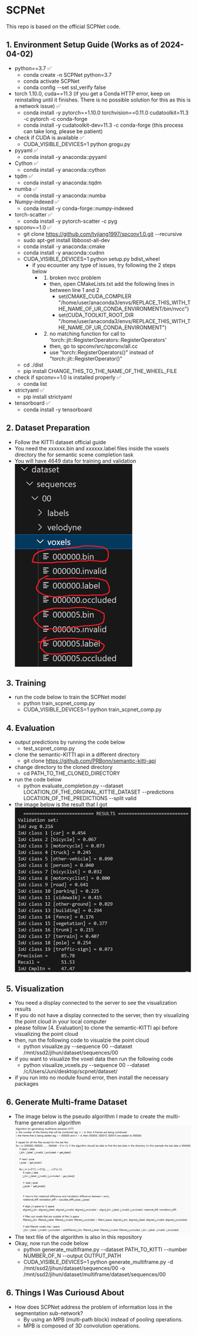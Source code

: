 # SCPNet
This repo is based on the official SCPNet code.


## 1. Environment Setup Guide (Works as of 2024-04-02)
- python==3.7 ✅
    - conda create -n SCPNet python=3.7
    - conda activate SCPNet
    - conda config --set ssl_verify false
- torch 1.10.0, cuda==11.3 (if you get a Conda HTTP error, keep on reinstalling until it finishes. There is no possible solution for this as this is a network issue) ✅
    - conda install -y pytorch==1.10.0 torchvision==0.11.0 cudatoolkit=11.3 -c pytorch -c conda-forge
    - conda install -y cudatoolkit-dev=11.3 -c conda-forge (this process can take long, please be patient)
- check if CUDA is available ✅
    - CUDA_VISIBLE_DEVICES=1 python grogu.py
- pyyaml ✅
    - conda install -y anaconda::pyyaml
- Cython ✅
    - conda install -y anaconda::cython
- tqdm ✅
    - conda install -y anaconda::tqdm
- numba ✅
    - conda install -y anaconda::numba
- Numpy-indexed ✅
    - conda install -y conda-forge::numpy-indexed
- torch-scatter ✅
    - conda install -y pytorch-scatter -c pyg
- spconv==1.0 ✅
    - git clone https://github.com/tyjiang1997/spconv1.0.git --recursive
    - sudo apt-get install libboost-all-dev
    - conda install -y anaconda::cmake
    - conda install -y anaconda::cudnn
    - CUDA_VISIBLE_DEVICES=1 python setup.py bdist_wheel
        - if you ecounter any type of issues, try following the 2 steps below
            - 1. broken nvcc problem
                - then, open CMakeLists.txt add the following lines in between line 1 and 2
                    - set(CMAKE_CUDA_COMPILER "/home/user/anaconda3/envs/REPLACE_THIS_WITH_THE_NAME_OF_UR_CONDA_ENVIRONMENT/bin/nvcc")
                    - set(CUDA_TOOLKIT_ROOT_DIR "/home/user/anaconda3/envs/REPLACE_THIS_WITH_THE_NAME_OF_UR_CONDA_ENVIRONMENT")
            - 2. no matching function for call to 'torch::jit::RegisterOperators::RegisterOperators'
                - then, go to spconv/src/spconv/all.cc
                - use "torch::RegisterOperators()" instead of "torch::jit::RegisterOperator()"
    - cd ./dist
    - pip install CHANGE_THIS_TO_THE_NAME_OF_THE_WHEEL_FILE
- check if spconv==1.0 is installed properly ✅
    - conda list
- strictyaml ✅
    - pip install strictyaml
- tensorboard ✅
    - conda install -y tensorboard


## 2. Dataset Preparation
- Follow the KITTI dataset official guide
- You need the xxxxxx.bin and xxxxxx.label files inside the voxels directory the for semantic scene completion task
- You will have 4649 data for training and validation  
![alt text](./image_src/image-1.png)


## 3. Training
- run the code below to train the SCPNet model
    - python train_scpnet_comp.py
    - CUDA_VISIBLE_DEVICES=1 python train_scpnet_comp.py


## 4. Evaluation
- output predictions by running the code below
    - test_scpnet_comp.py
- clone the semantic-KITTI api in a different directory
    - git clone https://github.com/PRBonn/semantic-kitti-api
- change directory to the cloned directory
    - cd PATH_TO_THE_CLONED_DIRECTORY
- run the code below
    - python evaluate_completion.py --dataset LOCATION_OF_THE_ORIGINAL_KITTIE_DATASET --predictions LOCATION_OF_THE_PREDICTIONS --split valid
- the image below is the result that I got
![alt text](./image_src/image.png)


## 5. Visualization
- You need a display connected to the server to see the visualization results
- If you do not have a display connected to the server, then try visualizing the point cloud in your local computer
- please follow [4. Evaluation] to clone the semantic-KITTI api before visualizing the point cloud
- then, run the following code to visualzie the point cloud
    - python visualize.py --sequence 00 --dataset /mnt/ssd2/jihun/dataset/sequences/00
- if you want to visualize the voxel data then run the following code
    - python visualize_voxels.py --sequence 00 --dataset /c/Users/Juni/desktop/scpnet/dataset/
- if you run into no module found error, then install the necessary packages


## 6. Generate Multi-frame Dataset
- The image below is the pseudo algorithm I made to create the multi-frame generation algorithm  
![alt text](image.png)
- The text file of the algorithm is also in this repository
- Okay, now run the code below
    - python generate_multiframe.py --dataset PATH_TO_KITTI --number NUMBER_OF_N --output OUTPUT_PATH
    - CUDA_VISIBLE_DEVICES=1 python generate_multiframe.py -d /mnt/ssd2/jihun/dataset/sequences/00 -o /mnt/ssd2/jihun/dataset/multiframe/dataset/sequences/00


## 6. Things I Was Curiousd About
- How does SCPNet address the problem of information loss in the segmentation sub-network?
    - By using an MPB (multi-path block) instead of pooling operations.
    - MPB is composed of 3D convolution operations.

